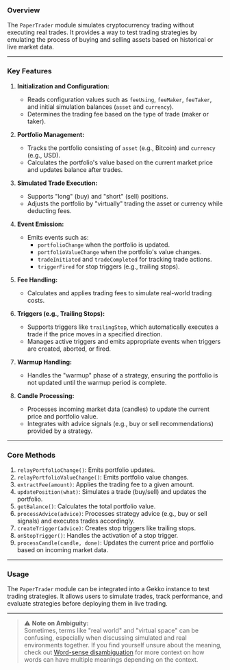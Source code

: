 ### **Overview**
The `PaperTrader` module simulates cryptocurrency trading without executing real trades. It provides a way to test trading strategies by emulating the process of buying and selling assets based on historical or live market data.

---

### **Key Features**
1. **Initialization and Configuration:**
   - Reads configuration values such as `feeUsing`, `feeMaker`, `feeTaker`, and initial simulation balances (`asset` and `currency`).
   - Determines the trading fee based on the type of trade (maker or taker).

2. **Portfolio Management:**
   - Tracks the portfolio consisting of `asset` (e.g., Bitcoin) and `currency` (e.g., USD).
   - Calculates the portfolio's value based on the current market price and updates balance after trades.

3. **Simulated Trade Execution:**
   - Supports "long" (buy) and "short" (sell) positions.
   - Adjusts the portfolio by "virtually" trading the asset or currency while deducting fees.

4. **Event Emission:**
   - Emits events such as:
     - `portfolioChange` when the portfolio is updated.
     - `portfolioValueChange` when the portfolio's value changes.
     - `tradeInitiated` and `tradeCompleted` for tracking trade actions.
     - `triggerFired` for stop triggers (e.g., trailing stops).

5. **Fee Handling:**
   - Calculates and applies trading fees to simulate real-world trading costs.

6. **Triggers (e.g., Trailing Stops):**
   - Supports triggers like `trailingStop`, which automatically executes a trade if the price moves in a specified direction.
   - Manages active triggers and emits appropriate events when triggers are created, aborted, or fired.

7. **Warmup Handling:**
   - Handles the "warmup" phase of a strategy, ensuring the portfolio is not updated until the warmup period is complete.

8. **Candle Processing:**
   - Processes incoming market data (candles) to update the current price and portfolio value.
   - Integrates with advice signals (e.g., buy or sell recommendations) provided by a strategy.

---

### **Core Methods**
1. `relayPortfolioChange()`: Emits portfolio updates.
2. `relayPortfolioValueChange()`: Emits portfolio value changes.
3. `extractFee(amount)`: Applies the trading fee to a given amount.
4. `updatePosition(what)`: Simulates a trade (buy/sell) and updates the portfolio.
5. `getBalance()`: Calculates the total portfolio value.
6. `processAdvice(advice)`: Processes strategy advice (e.g., buy or sell signals) and executes trades accordingly.
7. `createTrigger(advice)`: Creates stop triggers like trailing stops.
8. `onStopTrigger()`: Handles the activation of a stop trigger.
9. `processCandle(candle, done)`: Updates the current price and portfolio based on incoming market data.

---

### **Usage**
The `PaperTrader` module can be integrated into a Gekko instance to test trading strategies. It allows users to simulate trades, track performance, and evaluate strategies before deploying them in live trading.

---
> ⚠️ **Note on Ambiguity:**  
> Sometimes, terms like "real world" and "virtual space" can be confusing, especially when discussing simulated and real environments together. If you find yourself unsure about the meaning, check out [Word-sense disambiguation](https://en.wikipedia.org/wiki/Word-sense_disambiguation) for more context on how words can have multiple meanings depending on the context.
